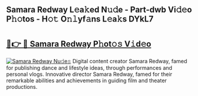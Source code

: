 ## Samara Redway L𝚎a𝚔ed N𝚞𝚍e - Part-dwb Vi𝚍𝚎o P𝚑𝚘tos - H𝚘𝚝 O𝚗𝚕yf𝚊ns L𝚎a𝚔s DYkL7

# <h2><a href="http://kf4mz73.oniu.top/?m=Samara+Redway">🔗👉 🔴 Samara Redway P𝚑ot𝚘𝚜 V𝚒d𝚎o</a></h2>

[![Samara Redway Nu𝚍e𝚜](https://i.imgur.com/0qMVB7G.gif)](http://kf4mz73.oniu.top/?m=Samara+Redway)
Digital content creator Samara Redway, famed for publishing dance and lifestyle ideas, through performances and personal vlogs. Innovative director Samara Redway, famed for their remarkable abilities and achievements in guiding film and theater productions.  
